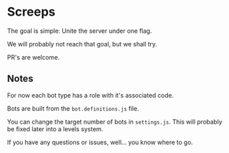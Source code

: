 # Screeps
The goal is simple: Unite the server under one flag.

We will probably not reach that goal, but we shall try.

PR's are welcome.

## Notes
For now each bot type has a role with it's associated code.

Bots are built from the `bot.definitions.js` file.

You can change the target number of bots in `settings.js`.
This will probably be fixed later into a levels system.

If you have any questions or issues, well... you know where to go.